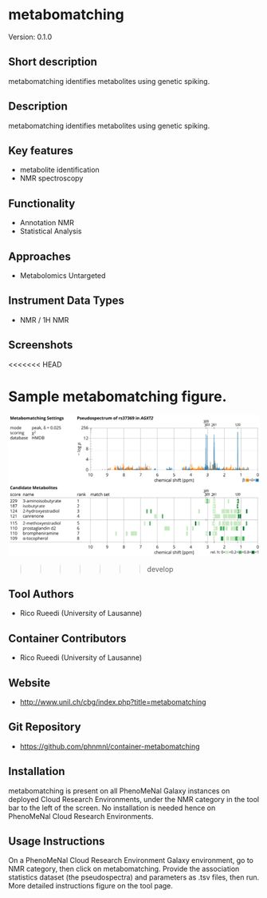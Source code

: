 # metabomatching
Version: 0.1.0

## Short description
metabomatching identifies metabolites using genetic spiking.

## Description
metabomatching identifies metabolites using genetic spiking.

## Key features
- metabolite identification
- NMR spectroscopy

## Functionality
- Annotation NMR
- Statistical Analysis

## Approaches
- Metabolomics Untargeted

## Instrument Data Types
- NMR / 1H NMR

## Screenshots
<<<<<<< HEAD

Sample metabomatching figure.
=======
![screenshot](screenshots/test.png)
>>>>>>> develop

## Tool Authors
- Rico Rueedi (University of Lausanne)

## Container Contributors
- Rico Rueedi (University of Lausanne)

## Website
- http://www.unil.ch/cbg/index.php?title=metabomatching

## Git Repository
- https://github.com/phnmnl/container-metabomatching

## Installation
metabomatching is present on all PhenoMeNal Galaxy instances on deployed Cloud Research Environments, under the NMR category in the tool bar to the left of the screen. No installation is needed hence on PhenoMeNal Cloud Research Environments.

## Usage Instructions
On a PhenoMeNal Cloud Research Environment Galaxy environment, go to NMR category, then click on metabomatching. Provide the association statistics dataset (the pseudospectra) and parameters as .tsv files, then run. More detailed instructions figure on the tool page.
